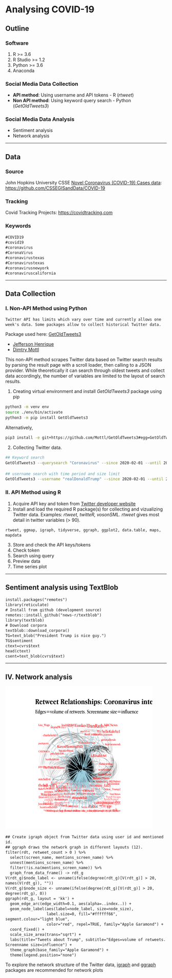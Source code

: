 # Analysing COVID-19

## Outline

### Software

1. R >= 3.6
2. R Studio >= 1.2
3. Python >= 3.6
4. Anaconda

### Social Media Data Collection

* **API method**: Using username and API tokens - R (*rtweet*)
* **Non API method**: Using keyword query search - Python (*GetOldTweets3*)

### Social Media Data Analysis

* Sentiment analysis
* Network analysis

---

## Data

### Source

John Hopkins University CSSE [Novel Coronavirus (COVID-19) Cases data](https://systems.jhu.edu/research/public-health/ncov/): https://github.com/CSSEGISandData/COVID-19

### Tracking

Covid Tracking Projects: https://covidtracking.com

### Keywords

```
#COVID19
#covid19
#coronavirus
#CoronaVirus
#coronavirustexas
#Coronavirustexas
#coronavirusnewyork
#coronaviruscalifornia
```

---

## Data Collection

### I. Non-API Method using Python

```
Twitter API has limits which vary over time and currently allows one week's data. Some packages allow to collect historical Twitter data. 
```
Package used here: [GetOldTweets3](https://pypi.org/project/GetOldTweets3/) 
* [Jefferson Henrique](https://github.com/Jefferson-Henrique/GetOldTweets-python)
* [Dimtry Mottl](https://github.com/Mottl/GetOldTweets3) 

This non-API method scrapes Twitter data based on Twitter search results by parsing the result page with a scroll loader, then calling to a JSON provider. While theoretically it can search through oldest tweets and collect data accordingly, the number of variables are limited to the layout of search results.

1. Creating virtual environment and install *GetOldTweets3* package using pip
```bash
python3 -m venv env
source ./env/bin/activate 
python3 -m pip install GetOldTweets3
```

Alternatively, 
```bash
pip3 install -e git+https://github.com/Mottl/GetOldTweets3#egg=GetOldTweets3
```

2. Collecting Twitter data.
```bash
## Keyword search
GetOldTweets3 --querysearch "Coronavirus" --since 2020-02-01 --until 2020-03-25 --output data/corona_0325.csv

## username search with time period and size limit
GetOldTweets3 --username "realDonaldTrump" --since 2020-02-01 --until 2020-03-25 --maxtweets 20000 --output data/corona_0325_rdt.csv
```

### II. API Method using R

1. Acquire API key and token from [Twitter developer website](https://dev.twitter.com) 
2. Install and load the required R package(s) for collecting and vizualizing Twitter data. Examples: *rtweet, twitteR, vosonSML*. *rtweet* gives most detail in twitter variables (> 90). 
```
rtweet, ggmap, igraph, tidyverse, ggraph, ggplot2, data.table, maps, mapdata
```
3. Store and check the API keys/tokens
4. Check token
5. Search using query
6. Preview data
7. Time series plot

---

## Sentiment analysis using TextBlob

```
install.packages("remotes")
library(reticulate)
# Install from github (development source)
remotes::install_github("news-r/textblob")
library(textblob)
# Download corpora
textblob::download_corpora() 
TG=text_blob("President Trump is nice guy.")
TG$sentiment
ctext=cvrs$text
head(ctext)
csent=text_blob(cvrs$text)
```

---

## IV. Network analysis
![](https://raw.githubusercontent.com/datageneration/smdca/master/Retweet_coronavirus.png)

```
## Create igraph object from Twitter data using user id and mentioned id.
## ggraph draws the network graph in different layouts (12). 
filter(rdt, retweet_count > 0 ) %>% 
  select(screen_name, mentions_screen_name) %>%
  unnest(mentions_screen_name) %>% 
  filter(!is.na(mentions_screen_name)) %>% 
  graph_from_data_frame() -> rdt_g
V(rdt_g)$node_label <- unname(ifelse(degree(rdt_g)[V(rdt_g)] > 20, names(V(rdt_g)), "")) 
V(rdt_g)$node_size <- unname(ifelse(degree(rdt_g)[V(rdt_g)] > 20, degree(rdt_g), 0)) 
ggraph(rdt_g, layout = 'kk') + 
  geom_edge_arc(edge_width=0.1, aes(alpha=..index..)) +
  geom_node_label(aes(label=node_label, size=node_size),
                  label.size=0, fill="#ffffff66", segment.colour="light blue",
                  color="red", repel=TRUE, family="Apple Garamond") +
  coord_fixed() +
  scale_size_area(trans="sqrt") +
  labs(title="Tweets about Trump", subtitle="Edges=volume of retweets. Screenname size=influence") +
  theme_graph(base_family="Apple Garamond") +
  theme(legend.position="none") 
```

To explore the network structure of the Twitter data, [igraph](http://kateto.net/networks-r-igraph) and [ggraph](https://www.data-imaginist.com/2017/ggraph-introduction-layouts/) packages are recommended for network plots 
